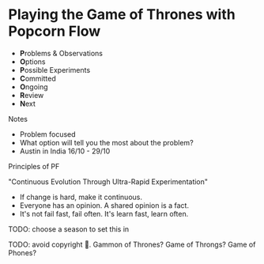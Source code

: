 # Playing the Game of Thrones with Popcorn Flow

* **P**roblems & Observations
* **O**ptions
* **P**ossible Experiments
* **C**ommitted
* **O**ngoing
* **R**eview
* **N**ext

Notes

* Problem focused
* What option will tell you the most about the problem?
* Austin in India 16/10 - 29/10

Principles of PF

"Continuous Evolution Through Ultra-Rapid Experimentation"

* If change is hard, make it continuous.
* Everyone has an opinion. A shared opinion is a fact.
* It's not fail fast, fail often. It's learn fast, learn often.

TODO: choose a season to set this in

TODO: avoid copyright 😬. Gammon of Thrones? Game of Throngs? Game of Phones?

